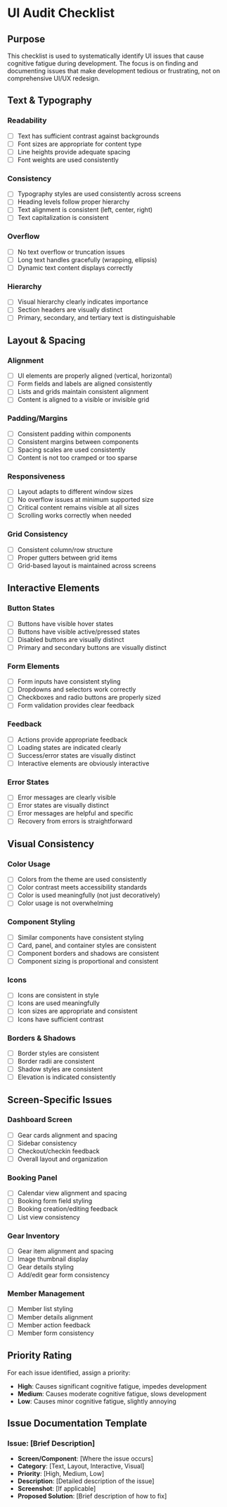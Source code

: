 # UI Audit Checklist

## Purpose
This checklist is used to systematically identify UI issues that cause cognitive fatigue during development. The focus is on finding and documenting issues that make development tedious or frustrating, not on comprehensive UI/UX redesign.

## Text & Typography

### Readability
- [ ] Text has sufficient contrast against backgrounds
- [ ] Font sizes are appropriate for content type
- [ ] Line heights provide adequate spacing
- [ ] Font weights are used consistently

### Consistency
- [ ] Typography styles are used consistently across screens
- [ ] Heading levels follow proper hierarchy
- [ ] Text alignment is consistent (left, center, right)
- [ ] Text capitalization is consistent

### Overflow
- [ ] No text overflow or truncation issues
- [ ] Long text handles gracefully (wrapping, ellipsis)
- [ ] Dynamic text content displays correctly

### Hierarchy
- [ ] Visual hierarchy clearly indicates importance
- [ ] Section headers are visually distinct
- [ ] Primary, secondary, and tertiary text is distinguishable

## Layout & Spacing

### Alignment
- [ ] UI elements are properly aligned (vertical, horizontal)
- [ ] Form fields and labels are aligned consistently
- [ ] Lists and grids maintain consistent alignment
- [ ] Content is aligned to a visible or invisible grid

### Padding/Margins
- [ ] Consistent padding within components
- [ ] Consistent margins between components
- [ ] Spacing scales are used consistently
- [ ] Content is not too cramped or too sparse

### Responsiveness
- [ ] Layout adapts to different window sizes
- [ ] No overflow issues at minimum supported size
- [ ] Critical content remains visible at all sizes
- [ ] Scrolling works correctly when needed

### Grid Consistency
- [ ] Consistent column/row structure
- [ ] Proper gutters between grid items
- [ ] Grid-based layout is maintained across screens

## Interactive Elements

### Button States
- [ ] Buttons have visible hover states
- [ ] Buttons have visible active/pressed states
- [ ] Disabled buttons are visually distinct
- [ ] Primary and secondary buttons are visually distinct

### Form Elements
- [ ] Form inputs have consistent styling
- [ ] Dropdowns and selectors work correctly
- [ ] Checkboxes and radio buttons are properly sized
- [ ] Form validation provides clear feedback

### Feedback
- [ ] Actions provide appropriate feedback
- [ ] Loading states are indicated clearly
- [ ] Success/error states are visually distinct
- [ ] Interactive elements are obviously interactive

### Error States
- [ ] Error messages are clearly visible
- [ ] Error states are visually distinct
- [ ] Error messages are helpful and specific
- [ ] Recovery from errors is straightforward

## Visual Consistency

### Color Usage
- [ ] Colors from the theme are used consistently
- [ ] Color contrast meets accessibility standards
- [ ] Color is used meaningfully (not just decoratively)
- [ ] Color usage is not overwhelming

### Component Styling
- [ ] Similar components have consistent styling
- [ ] Card, panel, and container styles are consistent
- [ ] Component borders and shadows are consistent
- [ ] Component sizing is proportional and consistent

### Icons
- [ ] Icons are consistent in style
- [ ] Icons are used meaningfully
- [ ] Icon sizes are appropriate and consistent
- [ ] Icons have sufficient contrast

### Borders & Shadows
- [ ] Border styles are consistent
- [ ] Border radii are consistent
- [ ] Shadow styles are consistent
- [ ] Elevation is indicated consistently

## Screen-Specific Issues

### Dashboard Screen
- [ ] Gear cards alignment and spacing
- [ ] Sidebar consistency
- [ ] Checkout/checkin feedback
- [ ] Overall layout and organization

### Booking Panel
- [ ] Calendar view alignment and spacing
- [ ] Booking form field styling
- [ ] Booking creation/editing feedback
- [ ] List view consistency

### Gear Inventory
- [ ] Gear item alignment and spacing
- [ ] Image thumbnail display
- [ ] Gear details styling
- [ ] Add/edit gear form consistency

### Member Management
- [ ] Member list styling
- [ ] Member details alignment
- [ ] Member action feedback
- [ ] Member form consistency

## Priority Rating
For each issue identified, assign a priority:
- **High**: Causes significant cognitive fatigue, impedes development
- **Medium**: Causes moderate cognitive fatigue, slows development
- **Low**: Causes minor cognitive fatigue, slightly annoying

## Issue Documentation Template

### Issue: [Brief Description]
- **Screen/Component**: [Where the issue occurs]
- **Category**: [Text, Layout, Interactive, Visual]
- **Priority**: [High, Medium, Low]
- **Description**: [Detailed description of the issue]
- **Screenshot**: [If applicable]
- **Proposed Solution**: [Brief description of how to fix]
